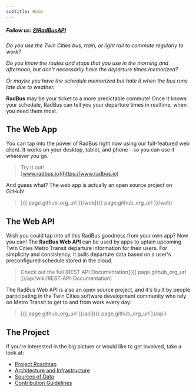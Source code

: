 ```yaml
---
subtitle: Home
---
```


##### Follow us: [@RadBusAPI](https://twitter.com/RadBusAPI)

*Do you use the Twin Cities bus, train, or light rail to commute regularly to work?*

*Do you know the routes and stops that you use in the morning and afternoon, but don't necessarily have the departure times memorized?*

*Or maybe you have the schedule memorized but hate it when the bus runs late due to weather.*

**RadBus** may be your ticket to a more predictable commute!  Once it knows your schedule, RadBus can tell you your departure times in realtime, when you need them most.

## The Web App

You can tap into the power of RadBus right now using our full-featured web client.  It works on your desktop, tablet, and phone - so you can use it wherever you go.

> Try it out!  
[www.radbus.io](https://www.radbus.io)

And guess what?  The web app is actually an open source project on GitHub!  

> [{{ page.github_org_url }}/web]({{ page.github_org_url }}/web)

## The Web API

Wish you could tap into all this RadBus goodness from your own app?  Now you can!  The **RadBus Web API** can be used by apps to uptain upcoming Twin Cities Metro Transit departure information for their users.  For simplicity and consistency, it pulls departure data based on a user's preconfigured schedule stored in the cloud.

> Check out the full [REST API Documentation]({{ page.github_org_url }}/api/wiki/REST-API-Documentation)

The RadBus Web API is also an open source project, and it's built by people participating in the Twin Cities software development community who rely on Metro Transit to get to and from work every day:

> [{{ page.github_org_url }}/api]({{ page.github_org_url }}/api)

## The Project

If you're interested in the big picture or would like to get involved, take a look at:

* [Project Roadmap](roadmap.html)
* [Architecture and Infrastructure](arch.html)
* [Sources of Data](data.html)
* [Contribution Guidelines](contrib.html)
